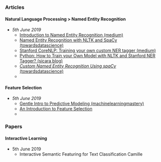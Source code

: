 
### Articles

#### Natural Language Processing > Named Entity Recognition
  - *5th June 2019*
    - [Introduction to Named Entity Recognition (medium)](https://medium.com/explore-artificial-intelligence/introduction-to-named-entity-recognition-eda8c97c2db1)
    - [Named Entity Recognition with NLTK and SpaCy (towardsdatascience)](https://towardsdatascience.com/named-entity-recognition-with-nltk-and-spacy-8c4a7d88e7da)
    - [Stanford CoreNLP: Training your own custom NER tagger (medium)](https://medium.com/swlh/stanford-corenlp-training-your-own-custom-ner-tagger-8119cc7dfc06)
    - [Python: How to Train your Own Model with NLTK and Stanford NER Tagger? (sicara blog)](https://blog.sicara.com/train-ner-model-with-nltk-stanford-tagger-english-french-german-6d90573a9486)
    - [*Custom Named Entity Recognition Using spaCy* (towardsdatascience)](https://towardsdatascience.com/custom-named-entity-recognition-using-spacy-7140ebbb3718)
    -
    
#### Feature Selection
  - *5th June 2019*
    - [Gentle Intro to Predictive Modeling (machinelearningmastery)](https://machinelearningmastery.com/gentle-introduction-to-predictive-modeling/)
    - [An Introduction to Feature Selection](https://machinelearningmastery.com/an-introduction-to-feature-selection/)
    - 

### Papers

#### Interactive Learning
  - 5th June 2019
    - Interactive Semantic Featuring for Text Classification Camille
    
    
